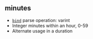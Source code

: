 ## minutes

- [`bind`](bind.md) parse operation: varint
- Integer minutes within an hour, 0-59
- Alternate usage in a duration